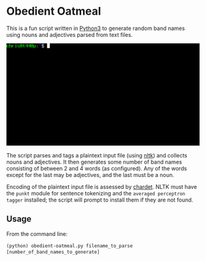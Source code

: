 Obedient Oatmeal
================

This is a fun script written in [Python3](https://www.python.org/downloads/) to generate random band names using nouns and adjectives parsed from text files.

![Obedient Oatmeal sample](https://raw.githubusercontent.com/oishiiburger/obedient-oatmeal/master/img/example.gif)

The script parses and tags a plaintext input file (using [nltk](https://www.nltk.org/)) and collects nouns and adjectives. It then generates some number of band names consisting of between 2 and 4 words (as configured). Any of the words except for the last may be adjectives, and the last must be a noun.

Encoding of the plaintext input file is assessed by [chardet](https://github.com/chardet/chardet). NLTK must have the `punkt` module for sentence tokenizing and the `averaged perceptron tagger` installed; the script will prompt to install them if they are not found.

Usage
-----

From the command line:

```
(python) obedient-oatmeal.py filename_to_parse [number_of_band_names_to_generate]
```
